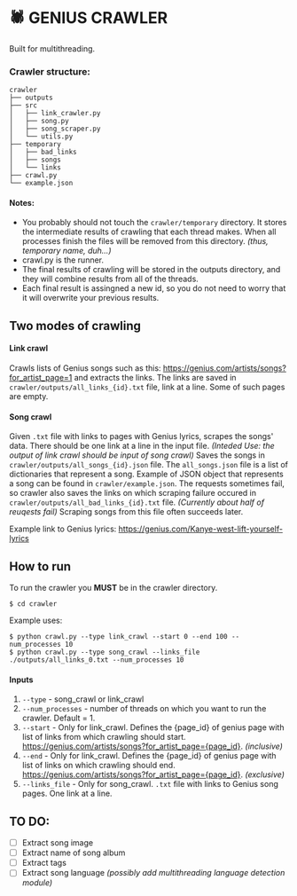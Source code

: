 # :spider: GENIUS CRAWLER
Built for multithreading.

### Crawler structure:
```
crawler
├── outputs
├── src
│   ├── link_crawler.py
│   ├── song.py
│   ├── song_scraper.py
│   └── utils.py
├── temporary
│   ├── bad_links
│   ├── songs
│   └── links
├── crawl.py
└── example.json
```
#### Notes:
* You probably should not touch the `crawler/temporary` directory. It stores the intermediate results of crawling that each thread makes. When all processes finish the files will be removed from this directory. *(thus, temporary name, duh...)*
* crawl.py is the runner.
* The final results of crawling will be stored in the outputs directory, and they will combine results from all of the threads.
* Each final result is assingned a new id, so you do not need to worry that it will overwrite your previous results.
## Two modes of crawling
#### Link crawl
Crawls lists of Genius songs such as this: https://genius.com/artists/songs?for_artist_page=1 and extracts the links. The links are saved in `crawler/outputs/all_links_{id}.txt` file, link at a line. Some of such pages are empty. 
#### Song crawl
Given `.txt` file with links to pages with Genius lyrics, scrapes the songs' data. There should be one link at a line in the input file. *(Inteded Use: the output of link crawl should be input of song crawl)* Saves the songs in `crawler/outputs/all_songs_{id}.json` file. The `all_songs.json` file is a list of dictionaries that represent a song. Example of JSON object that represents a song can be found in `crawler/example.json`. The requests sometimes fail, so crawler also saves the links on which scraping failure occured in `crawler/outputs/all_bad_links_{id}.txt` file. *(Currently about half of reuqests fail)* Scraping songs from this file often succeeds later.

Example link to Genius lyrics:
https://genius.com/Kanye-west-lift-yourself-lyrics
## How to run
To run the crawler you **MUST** be in the crawler directory.
```
$ cd crawler
```
Example uses:
```
$ python crawl.py --type link_crawl --start 0 --end 100 --num_processes 10
$ python crawl.py --type song_crawl --links_file ./outputs/all_links_0.txt --num_processes 10
```
#### Inputs
1. `--type` - song_crawl or link_crawl
2. `--num_processes` - number of threads on which you want to run the crawler. Default = 1.
3. `--start` - Only for link_crawl. Defines the {page_id} of genius page with list of links from which crawling should start.  https://genius.com/artists/songs?for_artist_page={page_id}. *(inclusive)*
4. `--end` - Only for link_crawl. Defines the {page_id} of genius page with list of links on which crawling should end. https://genius.com/artists/songs?for_artist_page={page_id}. *(exclusive)*
5. `--links_file` - Only for song_crawl. `.txt` file with links to Genius song pages. One link at a line.

## TO DO:
- [ ] Extract song image
- [ ] Extract name of song album
- [ ] Extract tags
- [ ] Extract song language *(possibly add multithreading language detection module)*
